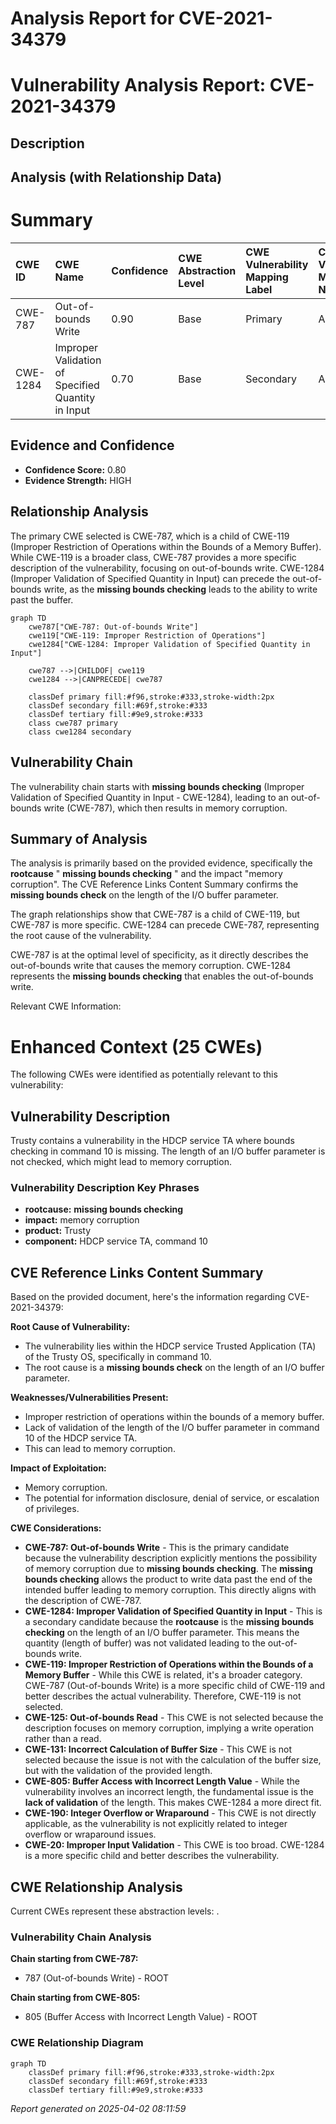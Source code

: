 # Analysis Report for CVE-2021-34379

# Vulnerability Analysis Report: CVE-2021-34379

## Description



## Analysis (with Relationship Data)

# Summary
| CWE ID  | CWE Name                                                                 | Confidence | CWE Abstraction Level | CWE Vulnerability Mapping Label | CWE-Vulnerability Mapping Notes |
| :-------- | :----------------------------------------------------------------------- | :---------- | :---------------------- | :------------------------------ | :------------------------------ |
| CWE-787 | Out-of-bounds Write                                                    | 0.90         | Base                     | Primary                         | Allowed                       |
| CWE-1284 | Improper Validation of Specified Quantity in Input | 0.70         | Base                     | Secondary                         | Allowed                       |

## Evidence and Confidence

*   **Confidence Score:** 0.80
*   **Evidence Strength:** HIGH

## Relationship Analysis
The primary CWE selected is CWE-787, which is a child of CWE-119 (Improper Restriction of Operations within the Bounds of a Memory Buffer). While CWE-119 is a broader class, CWE-787 provides a more specific description of the vulnerability, focusing on out-of-bounds write. CWE-1284 (Improper Validation of Specified Quantity in Input) can precede the out-of-bounds write, as the **missing bounds checking** leads to the ability to write past the buffer.

```mermaid
graph TD
    cwe787["CWE-787: Out-of-bounds Write"]
    cwe119["CWE-119: Improper Restriction of Operations"]
    cwe1284["CWE-1284: Improper Validation of Specified Quantity in Input"]
    
    cwe787 -->|CHILDOF| cwe119
    cwe1284 -->|CANPRECEDE| cwe787
    
    classDef primary fill:#f96,stroke:#333,stroke-width:2px
    classDef secondary fill:#69f,stroke:#333
    classDef tertiary fill:#9e9,stroke:#333
    class cwe787 primary
    class cwe1284 secondary
```

## Vulnerability Chain
The vulnerability chain starts with **missing bounds checking** (Improper Validation of Specified Quantity in Input - CWE-1284), leading to an out-of-bounds write (CWE-787), which then results in memory corruption.

## Summary of Analysis
The analysis is primarily based on the provided evidence, specifically the **rootcause** " **missing bounds checking** " and the impact "memory corruption". The CVE Reference Links Content Summary confirms the **missing bounds check** on the length of the I/O buffer parameter.

The graph relationships show that CWE-787 is a child of CWE-119, but CWE-787 is more specific. CWE-1284 can precede CWE-787, representing the root cause of the vulnerability.

CWE-787 is at the optimal level of specificity, as it directly describes the out-of-bounds write that causes the memory corruption. CWE-1284 represents the **missing bounds checking** that enables the out-of-bounds write.

Relevant CWE Information:

# Enhanced Context (25 CWEs)
The following CWEs were identified as potentially relevant to this vulnerability:

## Vulnerability Description
Trusty contains a vulnerability in the HDCP service TA where bounds checking in command 10 is missing. The length of an I/O buffer parameter is not checked, which might lead to memory corruption.

### Vulnerability Description Key Phrases
- **rootcause:** **missing bounds checking**
- **impact:** memory corruption
- **product:** Trusty
- **component:** HDCP service TA, command 10

## CVE Reference Links Content Summary
Based on the provided document, here's the information regarding CVE-2021-34379:

**Root Cause of Vulnerability:**
- The vulnerability lies within the HDCP service Trusted Application (TA) of the Trusty OS, specifically in command 10.
- The root cause is a **missing bounds check** on the length of an I/O buffer parameter.

**Weaknesses/Vulnerabilities Present:**
- Improper restriction of operations within the bounds of a memory buffer.
- Lack of validation of the length of the I/O buffer parameter in command 10 of the HDCP service TA.
- This can lead to memory corruption.

**Impact of Exploitation:**
- Memory corruption.
- The potential for information disclosure, denial of service, or escalation of privileges.

**CWE Considerations:**

*   **CWE-787: Out-of-bounds Write** - This is the primary candidate because the vulnerability description explicitly mentions the possibility of memory corruption due to **missing bounds checking**. The **missing bounds checking** allows the product to write data past the end of the intended buffer leading to memory corruption. This directly aligns with the description of CWE-787.
*   **CWE-1284: Improper Validation of Specified Quantity in Input** - This is a secondary candidate because the **rootcause** is the **missing bounds checking** on the length of an I/O buffer parameter. This means the quantity (length of buffer) was not validated leading to the out-of-bounds write.
*   **CWE-119: Improper Restriction of Operations within the Bounds of a Memory Buffer** - While this CWE is related, it's a broader category. CWE-787 (Out-of-bounds Write) is a more specific child of CWE-119 and better describes the actual vulnerability. Therefore, CWE-119 is not selected.
*   **CWE-125: Out-of-bounds Read** - This CWE is not selected because the description focuses on memory corruption, implying a write operation rather than a read.
*   **CWE-131: Incorrect Calculation of Buffer Size** - This CWE is not selected because the issue is not with the calculation of the buffer size, but with the validation of the provided length.
*   **CWE-805: Buffer Access with Incorrect Length Value** - While the vulnerability involves an incorrect length, the fundamental issue is the **lack of validation** of the length. This makes CWE-1284 a more direct fit.
*   **CWE-190: Integer Overflow or Wraparound** - This CWE is not directly applicable, as the vulnerability is not explicitly related to integer overflow or wraparound issues.
*   **CWE-20: Improper Input Validation** - This CWE is too broad. CWE-1284 is a more specific child and better describes the vulnerability.


## CWE Relationship Analysis

Current CWEs represent these abstraction levels: .


### Vulnerability Chain Analysis

**Chain starting from CWE-787:**
- 787 (Out-of-bounds Write) - ROOT


**Chain starting from CWE-805:**
- 805 (Buffer Access with Incorrect Length Value) - ROOT



### CWE Relationship Diagram

```mermaid
graph TD
    classDef primary fill:#f96,stroke:#333,stroke-width:2px
    classDef secondary fill:#69f,stroke:#333
    classDef tertiary fill:#9e9,stroke:#333
```



*Report generated on 2025-04-02 08:11:59*
